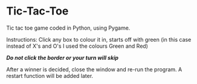 # Tic-Tac-Toe

Tic tac toe game coded in Python, using Pygame.

Instructions:
  Click any box to colour it in, starts off with green (in this case instead of X's and O's I used the colours Green and Red)
  
  ***Do not click the border or your turn will skip***
  
  After a winner is decided, close the window and re-run the program. A restart function will be added later. 
